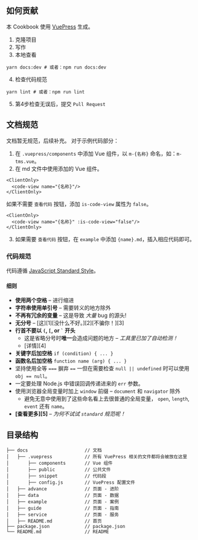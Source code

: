 ## 如何贡献
本 Cookbook 使用 [VuePress](https://vuepress.vuejs.org/zh/) 生成。
1. 克隆项目
2. 写作
3. 本地查看
```
yarn docs:dev # 或者：npm run docs:dev
```
4. 检查代码规范
```
yarn lint # 或者：npm run lint
```
5. 第4步检查无误后，提交 `Pull Request`

## 文档规范
文档暂无规范，后续补充。
对于示例代码部分：
1. 在 `.vuepress/components` 中添加 Vue 组件，以 `m-{名称}` 命名，如：`m-tms.vue`。
2. 在 md 文件中使用添加的 Vue 组件。
```
<ClientOnly>
  <code-view name="{名称}"/>
</ClientOnly>
```
如果不需要 `查看代码` 按钮，添加 `is-code-view` 属性为 `false`。
```
<ClientOnly>
  <code-view name="{名称}" :is-code-view="false"/>
</ClientOnly>
```
3. 如果需要 `查看代码` 按钮，在 `example` 中添加 `{name}.md`，插入相应代码即可。

### 代码规范
代码遵循 [JavaScript Standard Style](https://github.com/standard/standard/blob/master/docs/README-zhcn.md)。

#### 细则
- **使用两个空格** – 进行缩进
- **字符串使用单引号** – 需要转义的地方除外
- **不再有冗余的变量** – 这是导致 *大量* bug 的源头!
- **无分号** – [这][1][没什么不好。][2][不骗你！][3]
- **行首不要以 `(`, `[`, or `` ` `` 开头**
  - 这是省略分号时**唯一**会造成问题的地方 – *工具里已加了自动检测！*
  - [详情][4]
- **关键字后加空格** `if (condition) { ... }`
- **函数名后加空格** `function name (arg) { ... }`
- 坚持使用全等 `===` 摒弃 `==` 一但在需要检查 `null || undefined` 时可以使用 `obj == null`。
- 一定要处理 Node.js 中错误回调传递进来的 `err` 参数。
- 使用浏览器全局变量时加上 `window` 前缀 – `document` 和 `navigator` 除外
  - 避免无意中使用到了这些命名看上去很普通的全局变量， `open`, `length`,
    `event` 还有 `name`。
- **[查看更多][5]** – *为何不试试 `standard` 规范呢！*

## 目录结构
```
├── docs                     // 文档
│   ├── .vuepress            // 所有 VuePress 相关的文件都将会被放在这里
│       ├── components       // Vue 组件
│       ├── public           // 公共文件
│       ├── snippet          // 代码段
│       ├── config.js        // VuePress 配置文件
│   ├── advance              // 页面 - 进阶
│   ├── data                 // 页面 - 数据
│   ├── example              // 页面 - 案例
│   ├── guide                // 页面 - 指南
│   ├── service              // 页面 - 服务
│   ├── README.md            // 首页
├── package.json             // package.json
└── README.md                // README
```
